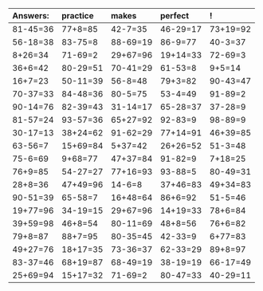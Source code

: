 | Answers: | practice | makes | perfect | ! |
| :--- | :--- | :--- | :--- | :--- |
| 81-45=36 | 77+8=85 | 42-7=35 | 46-29=17 | 73+19=92 | 
| 56-18=38 | 83-75=8 | 88-69=19 | 86-9=77 | 40-3=37 | 
| 8+26=34 | 71-69=2 | 29+67=96 | 19+14=33 | 72-69=3 | 
| 36+6=42 | 80-29=51 | 70-41=29 | 61-53=8 | 9+5=14 | 
| 16+7=23 | 50-11=39 | 56-8=48 | 79+3=82 | 90-43=47 | 
| 70-37=33 | 84-48=36 | 80-5=75 | 53-4=49 | 91-89=2 | 
| 90-14=76 | 82-39=43 | 31-14=17 | 65-28=37 | 37-28=9 | 
| 81-57=24 | 93-57=36 | 65+27=92 | 92-83=9 | 98-89=9 | 
| 30-17=13 | 38+24=62 | 91-62=29 | 77+14=91 | 46+39=85 | 
| 63-56=7 | 15+69=84 | 5+37=42 | 26+26=52 | 51-3=48 | 
| 75-6=69 | 9+68=77 | 47+37=84 | 91-82=9 | 7+18=25 | 
| 76+9=85 | 54-27=27 | 77+16=93 | 93-88=5 | 80-49=31 | 
| 28+8=36 | 47+49=96 | 14-6=8 | 37+46=83 | 49+34=83 | 
| 90-51=39 | 65-58=7 | 16+48=64 | 86+6=92 | 51-5=46 | 
| 19+77=96 | 34-19=15 | 29+67=96 | 14+19=33 | 78+6=84 | 
| 39+59=98 | 46+8=54 | 80-11=69 | 48+8=56 | 76+6=82 | 
| 79+8=87 | 88+7=95 | 80-35=45 | 42-33=9 | 6+77=83 | 
| 49+27=76 | 18+17=35 | 73-36=37 | 62-33=29 | 89+8=97 | 
| 83-37=46 | 68+19=87 | 68-49=19 | 38-19=19 | 66-17=49 | 
| 25+69=94 | 15+17=32 | 71-69=2 | 80-47=33 | 40-29=11 | 
